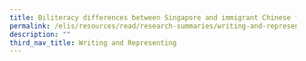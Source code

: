 ```yaml
---
title: Biliteracy differences between Singapore and immigrant Chinese families
permalink: /elis/resources/read/research-summaries/writing-and-representing/biliteracy-differences/
description: ""
third_nav_title: Writing and Representing
---
```

